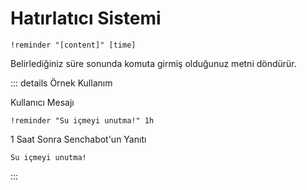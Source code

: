 # Hatırlatıcı Sistemi <Badge type="info" text="planned"/>

```
!reminder "[content]" [time]
```

Belirlediğiniz süre sonunda komuta girmiş olduğunuz metni döndürür.

::: details Örnek Kullanım

Kullanıcı Mesajı

```
!reminder "Su içmeyi unutma!" 1h
```

1 Saat Sonra Senchabot'un Yanıtı

```
Su içmeyi unutma!
```

:::
